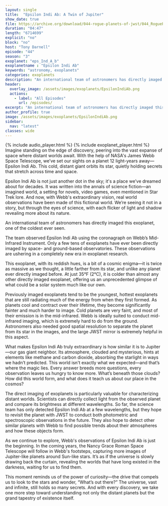 ```yaml
---
layout: single
title:  "Epsilon Indi Ab: A Twin of Jupiter"
show_date: true
file: https://archive.org/download/044-rogue-planets-of-jwst/044_RoguePlanetsOfJWST.mp3
duration: "04:47"
length: "6714699"
explicit: "no"
block: "no"
host: "Tony Darnell"
episode: "44"
season: "3"
exoplanet: "eps_Ind_A_b"
exoplanetname : "Epsilon Indi Ab"
keywords: "astronomy, exoplanets"
categories: exoplanets
description: "An international team of astronomers has directly imaged this exoplanet, one of the coldest ever seen.  The team observed Epsilon Indi Ab using the coronagraph on Webb’s Mid-Infrared Instrument. Only a few tens of exoplanets have ever been directly imaged by space- and ground-based observatories.  These observations are ushering in a completely new era in exoplanet research."
header:
  overlay_image: /assets/images/exoplanets/EpsilonIndiAb.png
  actions:
    - label: "All Episodes"
      url: /episodes/
excerpt: "An international team of astronomers has directly imaged this exoplanet, one of the coldest ever seen.  The team observed Epsilon Indi Ab using the coronagraph on Webb’s Mid-Infrared Instrument. Only a few tens of exoplanets have ever been directly imaged by space- and ground-based observatories.  These observations are ushering in a completely new era in exoplanet research."
author_profile: true
image: /assets/images/exoplanets/EpsilonIndiAb.png
sidebar: 
  nav: "latest"
classes: wide
---
```


{% include audio_player.html %} 
{% include exoplanet_player.html %} 
Imagine standing on the edge of discovery, peering into the vast expanse of space where distant worlds await. With the help of NASA's James Webb Space Telescope, we’ve set our sights on a planet 12 light-years away—Epsilon Indi Ab. This cold, distant giant orbits its star, quietly holding secrets that stretch across time and space.

Epsilon Indi Ab is not just another dot in the sky; it's a place we’ve dreamed about for decades. It was written into the annals of science fiction—an imagined world, a setting for novels, video games, even mentioned in Star Trek lore. And now, with Webb's extraordinary vision, real world observations have been made of this fictional world. We’re seeing it not in a story, but through the eyes of science, with each flicker of light and shadow revealing more about its nature.

An international team of astronomers has directly imaged this exoplanet, one of the coldest ever seen.

The team observed Epsilon Indi Ab using the coronagraph on Webb’s Mid-Infrared Instrument. Only a few tens of exoplanets have ever been directly imaged by space- and ground-based observatories.  These observations are ushering in a completely new era in exoplanet research.

This exoplanet, with its reddish hues, is a bit of a cosmic enigma—it is twice as massive as we thought, a little farther from its star, and unlike any planet ever directly imaged before. At just 35°F (2°C), it is colder than almost any other directly imaged exoplanet, offering us an unprecedented glimpse of what could be a solar system much like our own.

Previously imaged exoplanets tend to be the youngest, hottest exoplanets that are still radiating much of the energy from when they first formed. As planets cool and contract over their lifetime, they become significantly fainter and much harder to image.
Cold planets are very faint, and most of their emission is in the mid-infrared. Webb is ideally suited to conduct mid-infrared imaging, which is extremely hard to do from the ground. Astronomers also needed good spatial resolution to separate the planet from its star in the images, and the large JWST mirror is extremely helpful in this aspect.

What makes Epsilon Indi Ab truly extraordinary is how similar it is to Jupiter—our gas giant neighbor. Its atmosphere, clouded and mysterious, hints at elements like methane and carbon dioxide, absorbing the starlight in ways we hadn’t predicted. This world isn't exactly what we expected—and that’s where the magic lies. Every answer breeds more questions, every observation leaves us hungry to know more. What’s beneath those clouds? How did this world form, and what does it teach us about our place in the cosmos?

The direct imaging of exoplanets is particularly valuable for characterizing distant worlds. Scientists can directly collect light from the observed planet and compare its brightness at different wavelengths. So far, the science team has only detected Epsilon Indi Ab at a few wavelengths, but they hope to revisit the planet with JWST to conduct both photometric and spectroscopic observations in the future. They also hope to detect other similar planets with Webb to find possible trends about their atmospheres and how these objects form.

As we continue to explore, Webb's observations of Epsilon Indi Ab is just the beginning. In the coming years, the Nancy Grace Roman Space Telescope will follow in Webb's footsteps, capturing more images of Jupiter-like planets around Sun-like stars. It’s as if the universe is slowly drawing back the curtain, revealing the worlds that have long existed in the darkness, waiting for us to find them.

This moment reminds us of the power of curiosity—the drive that compels us to look to the stars and wonder, “What’s out there?” The universe, vast and infinite, still holds so many secrets. And with every discovery, we take one more step toward understanding not only the distant planets but the grand tapestry of existence itself.
